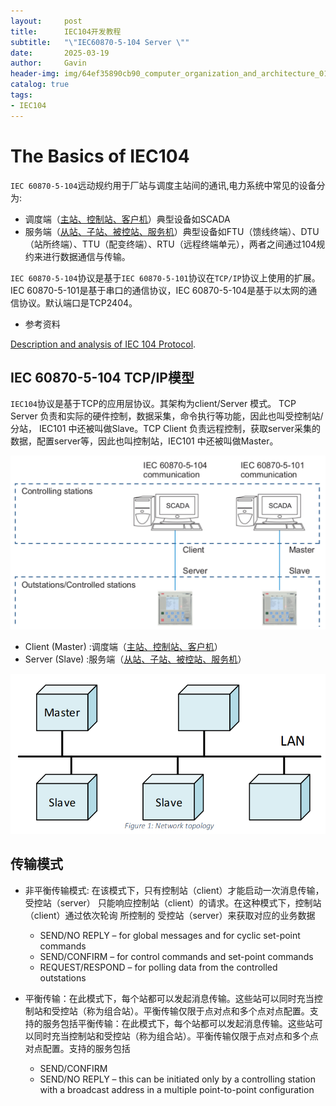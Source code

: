 ```yaml
---
layout:     post
title:      IEC104开发教程
subtitle:   "\"IEC60870-5-104 Server \""
date:       2025-03-19
author:     Gavin
header-img: img/64ef35890cb90_computer_organization_and_architecture_01.png
catalog: true
tags:
- IEC104
---
```



# The Basics of IEC104 
`IEC 60870-5-104`远动规约用于厂站与调度主站间的通讯,电力系统中常见的设备分为:

- 调度端（<ins>主站、控制站、客户机</ins>）典型设备如SCADA
- 服务端（<ins>从站、子站、被控站、服务机</ins>）典型设备如FTU（馈线终端）、DTU（站所终端）、TTU（配变终端）、RTU（远程终端单元），两者之间通过104规约来进行数据通信与传输。

`IEC 60870-5-104`协议是基于`IEC 60870-5-101`协议在`TCP/IP`协议上使用的扩展。IEC 60870-5-101是基于串口的通信协议，IEC 60870-5-104是基于以太网的通信协议。默认端口是TCP2404。
- 参考资料

[Description and analysis of IEC 104 Protocol](https://www.fit.vut.cz/research/publication-file/c168651/279813/TR-IEC104.pdf).

## IEC 60870-5-104 TCP/IP模型
`IEC104`协议是基于TCP的应用层协议。其架构为client/Server 模式。 TCP Server 负责和实际的硬件控制，数据采集，命令执行等功能，因此也叫受控制站/分站， IEC101 中还被叫做Slave。TCP Client 负责远程控制，获取server采集的数据，配置server等，因此也叫控制站，IEC101 中还被叫做Master。

![mode](/img/iec104-101mode.png)

- Client (Master) :调度端（<ins>主站、控制站、客户机</ins>）
- Server (Slave)  :服务端（<ins>从站、子站、被控站、服务机</ins>）

![mode](/img/image.png)

## 传输模式
- 非平衡传输模式: 在该模式下，只有控制站（client）才能启动一次消息传输，受控站（server） 只能响应控制站（client）的请求。在这种模式下，控制站（client）通过依次轮询 所控制的 受控站（server）来获取对应的业务数据
    - SEND/NO REPLY – for global messages and for cyclic set-point commands
    - SEND/CONFIRM – for control commands and set-point commands
    - REQUEST/RESPOND – for polling data from the controlled outstations

- 平衡传输：在此模式下，每个站都可以发起消息传输。这些站可以同时充当控制站和受控站（称为组合站）。平衡传输仅限于点对点和多个点对点配置。支持的服务包括平衡传输：在此模式下，每个站都可以发起消息传输。这些站可以同时充当控制站和受控站（称为组合站）。平衡传输仅限于点对点和多个点对点配置。支持的服务包括
    - SEND/CONFIRM
    - SEND/NO REPLY – this can be initiated only by a controlling station with a broadcast address in a multiple point-to-point configuration